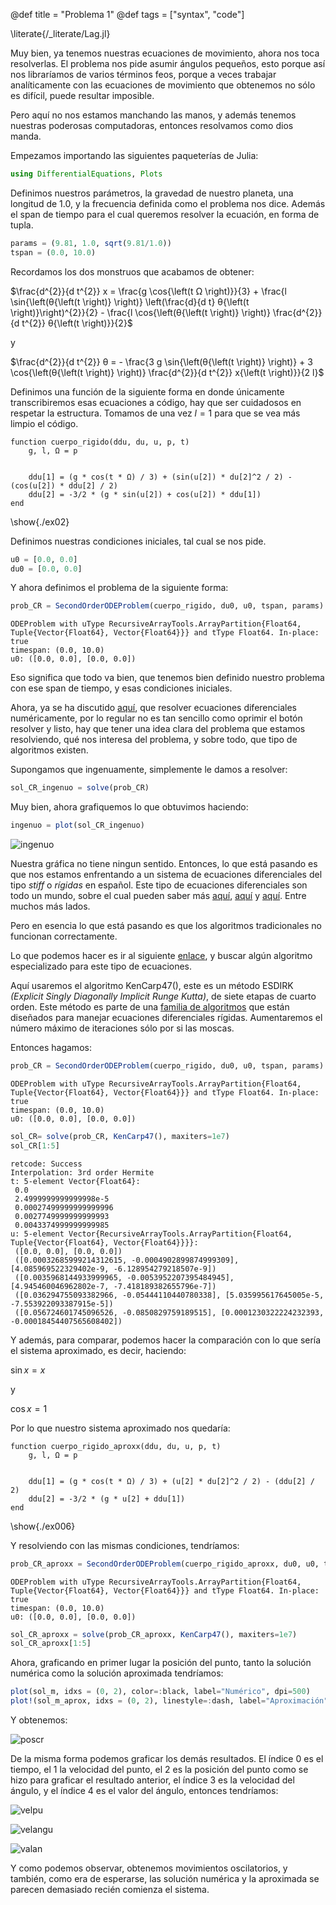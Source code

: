 <!-- @def showall = true -->
@def title = "Problema 1"
@def tags = ["syntax", "code"]


\literate{/_literate/Lag.jl}

Muy bien, ya tenemos nuestras ecuaciones de movimiento, ahora nos toca resolverlas. El problema nos pide asumir ángulos pequeños, esto porque así nos libraríamos de varios términos feos, porque a veces trabajar analíticamente con las ecuaciones de movimiento que obtenemos no sólo es difícil, puede resultar imposible. 

Pero aquí no nos estamos manchando las manos, y además tenemos nuestras poderosas computadoras, entonces resolvamos como dios manda. 

Empezamos importando las siguientes paqueterías de Julia:


```julia
using DifferentialEquations, Plots
```

Definimos nuestros parámetros, la gravedad de nuestro planeta, una longitud de 1.0, y la frecuencia definida como el problema nos dice. Además el span de tiempo para el cual queremos resolver la ecuación, en forma de tupla. 

```julia
params = (9.81, 1.0, sqrt(9.81/1.0))
tspan = (0.0, 10.0)
```


Recordamos los dos monstruos que acabamos de obtener:

$\frac{d^{2}}{d t^{2}} x = \frac{g \cos{\left(t Ω \right)}}{3} + \frac{l \sin{\left(θ{\left(t \right)} \right)} \left(\frac{d}{d t} θ{\left(t \right)}\right)^{2}}{2} - \frac{l \cos{\left(θ{\left(t \right)} \right)} \frac{d^{2}}{d t^{2}} θ{\left(t \right)}}{2}$

y

$\frac{d^{2}}{d t^{2}} θ = - \frac{3 g \sin{\left(θ{\left(t \right)} \right)} + 3 \cos{\left(θ{\left(t \right)} \right)} \frac{d^{2}}{d t^{2}} x{\left(t \right)}}{2 l}$

Definimos una función de la siguiente forma en donde únicamente transcribiremos esas ecuaciones a código, hay que ser cuidadosos en respetar la estructura. Tomamos de una vez $l = 1$ para que se vea más limpio el código.


```julia:./ex02
function cuerpo_rigido(ddu, du, u, p, t)
    g, l, Ω = p


    ddu[1] = (g * cos(t * Ω) / 3) + (sin(u[2]) * du[2]^2 / 2) - (cos(u[2]) * ddu[2] / 2)
    ddu[2] = -3/2 * (g * sin(u[2]) + cos(u[2]) * ddu[1]) 
end
```

\show{./ex02}

Definimos nuestras condiciones iniciales, tal cual se nos pide.

```julia
u0 = [0.0, 0.0]
du0 = [0.0, 0.0]
```

Y ahora definimos el problema de la siguiente forma:

```julia
prob_CR = SecondOrderODEProblem(cuerpo_rigido, du0, u0, tspan, params)
```
```
ODEProblem with uType RecursiveArrayTools.ArrayPartition{Float64, Tuple{Vector{Float64}, Vector{Float64}}} and tType Float64. In-place: true
timespan: (0.0, 10.0)
u0: ([0.0, 0.0], [0.0, 0.0])
```

Eso significa que todo va bien, que tenemos bien definido nuestro problema con ese span de tiempo, y esas condiciones iniciales.

Ahora, ya se ha discutido [aquí](https://marcoherrera-s.github.io/Problemas/Ejercicios/oscilador/), que resolver ecuaciones diferenciales numéricamente, por lo regular no es tan sencillo como oprimir el botón resolver y listo, hay que tener una idea clara del problema que estamos resolviendo, qué nos interesa del problema, y sobre todo, que tipo de algoritmos existen. 

Supongamos que ingenuamente, simplemente le damos a resolver:


```julia
sol_CR_ingenuo = solve(prob_CR)
```
<!-- \show{./ex59} -->


Muy bien, ahora grafiquemos lo que obtuvimos haciendo:


```julia
ingenuo = plot(sol_CR_ingenuo)
```
<!-- \show{./ex58} -->


![ingenuo](/assets/ingenuo.png)


Nuestra gráfica no tiene ningun sentido. 
Entonces, lo que está pasando es que nos estamos enfrentando a un sistema de ecuaciones diferenciales del tipo _stiff_ o _rígidas_ en español. 
Este tipo de ecuaciones diferenciales son todo un mundo, sobre el cual pueden saber más [aquí](https://en.wikipedia.org/wiki/Stiff_equation), [aquí](https://scicomp.stackexchange.com/questions/891/the-definition-of-stiff-ode-system) y [aquí](https://docs.sciml.ai/SciMLTutorialsOutput/html/introduction/02-choosing_algs.html). Entre muchos más lados. 

Pero en esencia lo que está pasando es que los algoritmos tradicionales no funcionan correctamente.

Lo que podemos hacer es ir al siguiente [enlace](https://docs.sciml.ai/DiffEqDocs/stable/solvers/ode_solve/#OrdinaryDiffEq.jl-for-Stiff-Equations), y buscar algún algoritmo especializado para este tipo de ecuaciones.

Aquí usaremos el algoritmo KenCarp47(), este es un método ESDIRK _(Explicit Singly Diagonally Implicit Runge Kutta)_, de siete etapas de cuarto orden. Este método es parte de una [familia de algoritmos](https://arxiv.org/abs/1803.01613) que están diseñados para manejar ecuaciones diferenciales rígidas. Aumentaremos el número máximo de iteraciones sólo por si las moscas. 

Entonces hagamos: 


```julia
prob_CR = SecondOrderODEProblem(cuerpo_rigido, du0, u0, tspan, params)
```
```
ODEProblem with uType RecursiveArrayTools.ArrayPartition{Float64, Tuple{Vector{Float64}, Vector{Float64}}} and tType Float64. In-place: true
timespan: (0.0, 10.0)
u0: ([0.0, 0.0], [0.0, 0.0])
```

```julia
sol_CR= solve(prob_CR, KenCarp47(), maxiters=1e7)
sol_CR[1:5]
```
```
retcode: Success
Interpolation: 3rd order Hermite
t: 5-element Vector{Float64}:
 0.0
 2.4999999999999998e-5
 0.00027499999999999996
 0.0027749999999999993
 0.0043374999999999985
u: 5-element Vector{RecursiveArrayTools.ArrayPartition{Float64, Tuple{Vector{Float64}, Vector{Float64}}}}:
 ([0.0, 0.0], [0.0, 0.0])
 ([0.00032685999214312615, -0.0004902899874999309], [4.085969522329402e-9, -6.128954279218507e-9])
 ([0.0035968144933999965, -0.0053952207395484945], [4.945460046962802e-7, -7.418189382655796e-7])
 ([0.036294755093382966, -0.05444110440780338], [5.035995617645005e-5, -7.553922093387915e-5])
 ([0.056724601745096526, -0.0850829759189515], [0.0001230322224232393, -0.00018454407565608402])

 ```


Y además, para comparar, podemos hacer la comparación con lo que sería el sistema aproximado, es decir, haciendo: 

$\sin{x} = x$

y 

$\cos{x} = 1$

Por lo que nuestro sistema aproximado nos quedaría:


```julia:./ex006
function cuerpo_rigido_aproxx(ddu, du, u, p, t)
    g, l, Ω = p


    ddu[1] = (g * cos(t * Ω) / 3) + (u[2] * du[2]^2 / 2) - (ddu[2] / 2)
    ddu[2] = -3/2 * (g * u[2] + ddu[1]) 
end

```
\show{./ex006}

Y resolviendo con las mismas condiciones, tendríamos:

```julia
prob_CR_aproxx = SecondOrderODEProblem(cuerpo_rigido_aproxx, du0, u0, tspan, params)
```
```
ODEProblem with uType RecursiveArrayTools.ArrayPartition{Float64, Tuple{Vector{Float64}, Vector{Float64}}} and tType Float64. In-place: true
timespan: (0.0, 10.0)
u0: ([0.0, 0.0], [0.0, 0.0])
```

```julia
sol_CR_aproxx = solve(prob_CR_aproxx, KenCarp47(), maxiters=1e7)
sol_CR_aproxx[1:5]

```

Ahora, graficando en primer lugar la posición del punto, tanto la solución numérica como la solución aproximada tendríamos:

```julia
plot(sol_m, idxs = (0, 2), color=:black, label="Numérico", dpi=500)
plot!(sol_m_aprox, idxs = (0, 2), linestyle=:dash, label="Aproximación", ylabel="Posición del punto", ylims=(-7,7), color=:red, title="Posición del punto en cuerpo rígido")
```
Y obtenemos:

![poscr](/assets/pospunto.png)

De la misma forma podemos graficar los demás resultados. El índice 0 es el tiempo, el 1 la velocidad del punto, el 2 es la posición del punto como se hizo para graficar el resultado anterior, el índice 3 es la velocidad del ángulo, y el índice 4 es el valor del ángulo, entonces tendríamos:


![velpu](/assets/velpunto.png)

![velangu](/assets/velangulo.png)

![valan](/assets/anguba.png)

Y como podemos observar, obtenemos movimientos oscilatorios, y también, como era de esperarse, las solución numérica y la aproximada se parecen demasiado recién comienza el sistema. 

